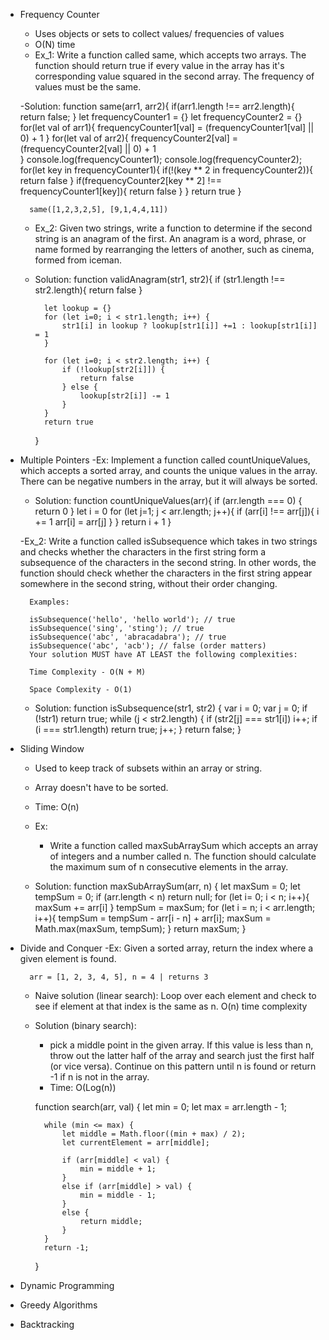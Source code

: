 - Frequency Counter
    - Uses objects or sets to collect values/ frequencies of values
    - O(N) time 
    - Ex_1: 
        Write a function called same, which accepts two arrays. The function should return true if every value in the array has it's corresponding value squared in the second array. The frequency of values must be the same.

    -Solution:
        function same(arr1, arr2){
            if(arr1.length !== arr2.length){
                return false;
            }
            let frequencyCounter1 = {}
            let frequencyCounter2 = {}
            for(let val of arr1){
                frequencyCounter1[val] = (frequencyCounter1[val] || 0) + 1
            }
            for(let val of arr2){
                frequencyCounter2[val] = (frequencyCounter2[val] || 0) + 1        
            }
            console.log(frequencyCounter1);
            console.log(frequencyCounter2);
            for(let key in frequencyCounter1){
                if(!(key ** 2 in frequencyCounter2)){
                    return false
                }
                if(frequencyCounter2[key ** 2] !== frequencyCounter1[key]){
                    return false
                }
            }
            return true
        }

        same([1,2,3,2,5], [9,1,4,4,11])


    - Ex_2: 
        Given two strings, write a function to determine if the second string is an anagram of the first. An anagram is a word, phrase, or name formed by rearranging the letters of another, such as cinema, formed from iceman.

    - Solution:
        function validAnagram(str1, str2){
            if (str1.length !== str2.length){
                return false
            }
            
            let lookup = {}
            for (let i=0; i < str1.length; i++) {
                str1[i] in lookup ? lookup[str1[i]] +=1 : lookup[str1[i]] = 1
            }
            
            for (let i=0; i < str2.length; i++) {
                if (!lookup[str2[i]]) {
                    return false
                } else {
                    lookup[str2[i]] -= 1
                }
            }
            return true
        }



- Multiple Pointers
    -Ex:
        Implement a function called countUniqueValues, which accepts a sorted array, and counts the unique values in the array. There can be negative numbers in the array, but it will always be sorted.

    - Solution:
        function countUniqueValues(arr){
            if (arr.length === 0) {
                return 0
            }
            let i = 0
            for (let j=1; j < arr.length; j++){
                if (arr[i] !== arr[j]){
                    i += 1
                    arr[i] = arr[j]
                } 
            }
            return i + 1
        }

    -Ex_2:
        Write a function called isSubsequence which takes in two strings and checks whether the characters in the first string form a subsequence of the characters in the second string. In other words, the function should check whether the characters in the first string appear somewhere in the second string, without their order changing.

        Examples:

        isSubsequence('hello', 'hello world'); // true
        isSubsequence('sing', 'sting'); // true
        isSubsequence('abc', 'abracadabra'); // true
        isSubsequence('abc', 'acb'); // false (order matters)
        Your solution MUST have AT LEAST the following complexities:

        Time Complexity - O(N + M)

        Space Complexity - O(1)

    - Solution:
        function isSubsequence(str1, str2) {
            var i = 0;
            var j = 0;
            if (!str1) return true;
            while (j < str2.length) {
                if (str2[j] === str1[i]) i++;
                if (i === str1.length) return true;
                j++;
            }
            return false;
        }


- Sliding Window
    - Used to keep track of subsets within an array or string.
    - Array doesn't have to be sorted.
    - Time: O(n)

    - Ex:
        - Write a function called maxSubArraySum which accepts an array of integers and a number called n. The function should calculate the maximum sum of n consecutive elements in the array.

    - Solution:
        function maxSubArraySum(arr, n) {
            let maxSum = 0;
            let tempSum = 0;
            if (arr.length < n) return null;
            for (let i= 0; i < n; i++){
                maxSum += arr[i]
            }
            tempSum = maxSum;
            for (let i = n; i < arr.length; i++){
                tempSum = tempSum - arr[i - n] + arr[i];
                maxSum = Math.max(maxSum, tempSum);
            }
            return maxSum;
        }


- Divide and Conquer
    -Ex:
        Given a sorted array, return the index where a given element is found.

        arr = [1, 2, 3, 4, 5], n = 4 | returns 3

    - Naive solution (linear search):
        Loop over each element and check to see if element at that index is the same as n.
        O(n) time complexity

    - Solution (binary search):
        - pick a middle point in the given array. If this value is less than n, throw out the latter half of the array and search just the first half (or vice versa). Continue on this pattern until n is found or return -1 if n is not in the array.
        - Time: O(Log(n))

        function search(arr, val) {
            let min = 0;
            let max = arr.length - 1;

            while (min <= max) {
                let middle = Math.floor((min + max) / 2);
                let currentElement = arr[middle];

                if (arr[middle] < val) {
                    min = middle + 1;
                } 
                else if (arr[middle] > val) {
                    min = middle - 1;
                }
                else {
                    return middle;
                }
            }
            return -1;
        }




- Dynamic Programming
- Greedy Algorithms
- Backtracking